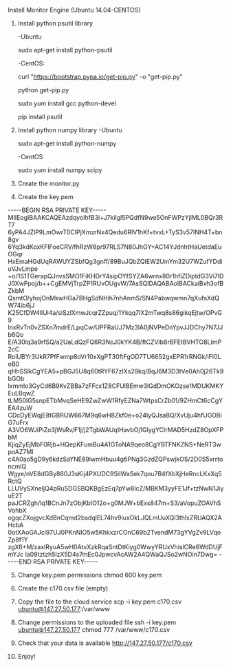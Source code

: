 Install Monitor Engine (Ubuntu 14.04-CENTOS)

1. Install python psutil library
	
	-Ubuntu
	
	sudo apt-get install python-psutil
	
	-CentOS:
	
	curl "https://bootstrap.pypa.io/get-pip.py" -o "get-pip.py"
	
	python get-pip.py
	
	sudo yum install gcc python-devel
	
	pip install psutil
	
2. Install python numpy library
	-Ubuntu
	
	sudo apt-get install python-numpy

	-CentOS
	
	sudo yum install numpy scipy

3. Create the monitor.py


4. Create the key.pem

-----BEGIN RSA PRIVATE KEY-----
MIIEogIBAAKCAQEAzdqyoIhfB3i+J7kilgI5PQdfN9we5OnFWPzYjlML0BQr3RT7
6yPA4JZlP9LmOwrT0CIPjXmzrNx4Qedu6RIV1hKf+tvxL+TyS3v57INH4T+bn8gv
6Yq3kdKoxKFIFoeCRV/fhRzW8pr97RLS7N80JhGY+AC14YJdnhtHaUetdaEuOGqr
HxEmaHGdUqRAWUYZSbfQg3gnff/89BuJQbZQIEW2UmYm32U7WZufYDdiuVJvLmpe
+o/1S1TGerapQJnvsSMO1FiKHDrY4sipOYfSYZA6wrnx80r1hfiZDiptdG3Vi7lD
J0XwPpoj/b++CgEMVjTrpZP1RUvOUgvW/7AsSQIDAQABAoIBACkaiBxh3ofBZkbM
QsmtO/yhojOnMkwHGa7BHgSdNHih7nhAnmS/SN4Pabwqwmn7qXufsXdQW74ib6jJ
K25CfDW4llUi4a/siSzlXmwJcqrZZpuq/1Ykqq7lX2mTwq8s86gikqEjtw/OPvG9
lnxRvTn0vZSXn7mdrE/LpqCw/UPFRaUJ7Mz3lA0jNVPeDnYpvJJDChy7N7JJb6Qo
E/A30lq3a9rfSQ/a2UaLdQzFQ6R3NcJ0kYK4B/ftCZVlb8rBFEtBVHTO8LImP2cC
RoiUBYr3UkR7PfFwmp8oVr10xXgPT30ftFgOD7TU6652gxEPR1rRNGk/iFI0LoB0
qHhSSlkCgYEA5+pBGJ5U8q60tRYF67zIXs29kq/BqJ6M3D3tVe0Ah0j26Tk9bGOb
Ixmmlo3GyCd6B9KvZBBa7zFFcx1Z8CFUlBEmw3lGdDmOKOzse1MDUKMKYEuLBqwZ
tLM50IG5snpETbMvqSeHE9ZwZwW1RfyEZNa7WtpsCrZb01/9ZHmCt6cCgYEA4zuW
CDcDyEWqjE8tGBRUW667M9q6wH8Zkf0e+o24lyQJsaBQ/XvUju4hfUGDBiG7uFrx
A3VO6WJiPiZo3jWsRv/F1j/j2TgbWAUqIHavbOj1GlygYCIrMAD5HzdZ8OpXFPbM
KjiqZyEjMbF0Rjb+HQepKFumBu4A1GToNA9qeo8CgYBTFNKZNS+NeRT3wpoAZ7MI
c4A0ao5gD9y6kdzSaYNE89iwmHbuu4g6PNg3GzdZQPswjkOS/2D0S5xrrtoncmlQ
Wgye/nVE8dGBy860J3sKij4PXUDC9SiIWaSek7qou7B4fXbXjHeRncLKxXq5RctQ
LLUVySXneIjQ4pRuSDGSBQKBgEzEq7pYw8lcZ/MBKM3yyFE1Jf+tzNwN1JiyuE2T
paJCRZgh/lq1BCnJn7zObjKbIO12o+g0MJW+bExs847m+S3/aVopuZOAVhSVohbX
ogqcZXojgvcXdBnCqmd2bsdqlEL74hv9iuxOkLJQLmUuXQl3thlxZRUAQX2AHcbA
0otXAoGAJci97UJ0PKnNIO5w5KhkxzrCOnC69b2TvendM73gYVgZv9LVqoZp8f1Y
zgX6+M/zaxIRyuA5wH0AtvXzkRqaSntDtKiyg0WwyYRUxVhislCRe6WdDUjFmYJc
la09tztzh5lzX5D4s7mEc0JpwcvAcAW2A4QWaQJSo2wNOin7Dwg=
-----END RSA PRIVATE KEY-----

5. Change key.pem permissions
	chmod 600 key.pem
	
6. Create the c170.csv file (empty)

7. Copy the file to the cloud service
	scp -i key.pem c170.csv ubuntu@147.27.50.177:/var/www
	
8. Change permissions to the uploaded file
	ssh -i key.pem ubuntu@147.27.50.177 chmod 777 /var/www/c170.csv
	
9. Check that your data is available
	http://147.27.50.177/c170.csv

10. Enjoy!
